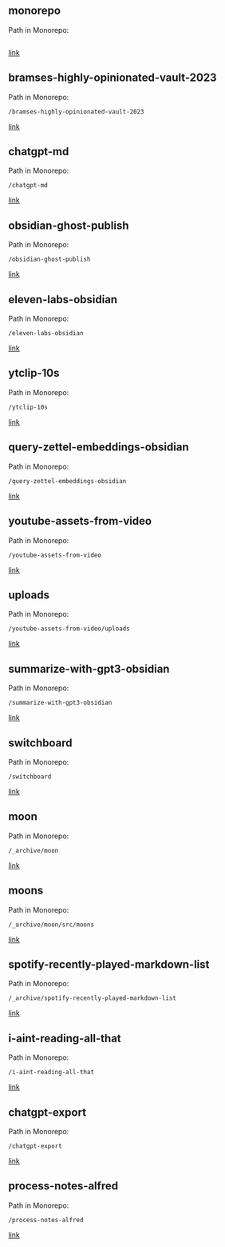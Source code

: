 ## monorepo

Path in Monorepo:
```

```

<summary of readme generated by chatgpt>

[link](https://github.com/bramses/.)

## bramses-highly-opinionated-vault-2023

Path in Monorepo:
```
/bramses-highly-opinionated-vault-2023
```

<summary of readme generated by chatgpt>

[link](https://github.com/bramses/bramses-highly-opinionated-vault-2023)

## chatgpt-md

Path in Monorepo:
```
/chatgpt-md
```

<summary of readme generated by chatgpt>

[link](https://github.com/bramses/chatgpt-md)

## obsidian-ghost-publish

Path in Monorepo:
```
/obsidian-ghost-publish
```

<summary of readme generated by chatgpt>

[link](https://github.com/bramses/obsidian-ghost-publish)

## eleven-labs-obsidian

Path in Monorepo:
```
/eleven-labs-obsidian
```

<summary of readme generated by chatgpt>

[link](https://github.com/bramses/eleven-labs-obsidian)

## ytclip-10s

Path in Monorepo:
```
/ytclip-10s
```

<summary of readme generated by chatgpt>

[link](https://github.com/bramses/ytclip-10s)

## query-zettel-embeddings-obsidian

Path in Monorepo:
```
/query-zettel-embeddings-obsidian
```

<summary of readme generated by chatgpt>

[link](https://github.com/bramses/query-zettel-embeddings-obsidian)

## youtube-assets-from-video

Path in Monorepo:
```
/youtube-assets-from-video
```

<summary of readme generated by chatgpt>

[link](https://github.com/bramses/youtube-assets-from-video)

## uploads

Path in Monorepo:
```
/youtube-assets-from-video/uploads
```

<summary of readme generated by chatgpt>

[link](https://github.com/bramses/youtube-assets-from-video/uploads)

## summarize-with-gpt3-obsidian

Path in Monorepo:
```
/summarize-with-gpt3-obsidian
```

<summary of readme generated by chatgpt>

[link](https://github.com/bramses/summarize-with-gpt3-obsidian)

## switchboard

Path in Monorepo:
```
/switchboard
```

<summary of readme generated by chatgpt>

[link](https://github.com/bramses/switchboard)

## moon

Path in Monorepo:
```
/_archive/moon
```

<summary of readme generated by chatgpt>

[link](https://github.com/bramses/_archive/moon)

## moons

Path in Monorepo:
```
/_archive/moon/src/moons
```

<summary of readme generated by chatgpt>

[link](https://github.com/bramses/_archive/moon/src/moons)

## spotify-recently-played-markdown-list

Path in Monorepo:
```
/_archive/spotify-recently-played-markdown-list
```

<summary of readme generated by chatgpt>

[link](https://github.com/bramses/_archive/spotify-recently-played-markdown-list)

## i-aint-reading-all-that

Path in Monorepo:
```
/i-aint-reading-all-that
```

<summary of readme generated by chatgpt>

[link](https://github.com/bramses/i-aint-reading-all-that)

## chatgpt-export

Path in Monorepo:
```
/chatgpt-export
```

<summary of readme generated by chatgpt>

[link](https://github.com/bramses/chatgpt-export)

## process-notes-alfred

Path in Monorepo:
```
/process-notes-alfred
```

<summary of readme generated by chatgpt>

[link](https://github.com/bramses/process-notes-alfred)